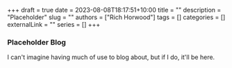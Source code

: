 +++ 
draft = true
date = 2023-08-08T18:17:51+10:00
title = ""
description = "Placeholder"
slug = ""
authors = ["Rich Horwood"]
tags = []
categories = []
externalLink = ""
series = []
+++

### Placeholder Blog

I can't imagine having much of use to blog about, but if I do, it'll be here.
